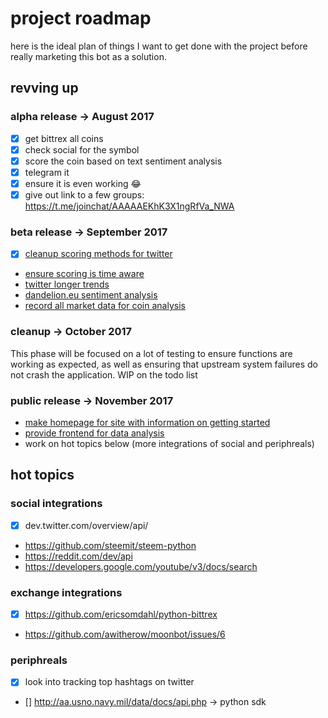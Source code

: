 # project roadmap

here is the ideal plan of things I want to get done with the project before really marketing this bot as a solution.

## revving up

### alpha release -> August 2017

- [x] get bittrex all coins
- [x] check social for the symbol
- [x] score the coin based on text sentiment analysis
- [x] telegram it
- [x] ensure it is even working :joy:
- [x] give out link to a few groups: https://t.me/joinchat/AAAAAEKhK3X1ngRfVa_NWA

### beta release -> September 2017

- [x] [cleanup scoring methods for twitter](https://github.com/awitherow/moonbot/issues/16)
- [ensure scoring is time aware](https://github.com/awitherow/moonbot/issues/13)
- [twitter longer trends](https://github.com/awitherow/moonbot/issues/15)
- [dandelion.eu sentiment analysis](https://github.com/awitherow/moonbot/issues/5)
- [record all market data for coin analysis](https://github.com/awitherow/moonbot/issues/6)

### cleanup -> October 2017

This phase will be focused on a lot of testing to ensure functions are working as expected, as well as ensuring that upstream system failures do not crash the application. WIP on the todo list

### public release -> November 2017

- [make homepage for site with information on getting started](https://github.com/awitherow/moonbot/issues/21)
- [provide frontend for data analysis](https://github.com/awitherow/moonbot/issues/20)
- work on hot topics below (more integrations of social and periphreals)

## hot topics

### social integrations

- [x] dev.twitter.com/overview/api/
- https://github.com/steemit/steem-python
- https://reddit.com/dev/api
- https://developers.google.com/youtube/v3/docs/search

### exchange integrations
- [x] https://github.com/ericsomdahl/python-bittrex
- https://github.com/awitherow/moonbot/issues/6

### periphreals
- [x] look into tracking top hashtags on twitter
- [] http://aa.usno.navy.mil/data/docs/api.php -> python sdk

